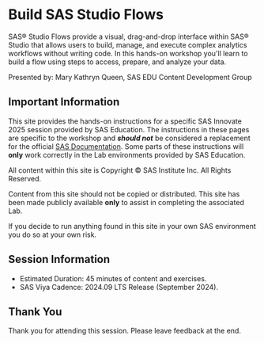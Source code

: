 # Build SAS Studio Flows

SAS®  Studio Flows provide a visual, drag-and-drop interface within SAS®  Studio that allows users to build, manage, and execute complex analytics workflows without writing code. In this hands-on workshop you'll learn to build a flow using steps to access, prepare, and analyze your data.

Presented by: Mary Kathryn Queen, SAS EDU Content Development Group

## Important Information

This site provides the hands-on instructions for a specific SAS Innovate 2025 session provided by SAS Education.  The instructions in these pages are specific to the workshop and ***should not*** be considered a replacement for the official [SAS Documentation](http://documentation.sas.com).  Some parts of these instructions will **only** work correctly in the Lab environments provided by SAS Education.

All content within this site is Copyright &copy; SAS Institute Inc. All Rights Reserved.

Content from this site should not be copied or distributed.  This site has been made publicly available **only** to assist in completing the associated Lab.

If you decide to run anything found in this site in your own SAS environment you do so at your own risk.

## Session Information

* Estimated Duration: 45 minutes of content and exercises.
* SAS Viya Cadence: 2024.09 LTS Release (September 2024)​.

## Thank You

Thank you for attending this session. Please leave feedback at the end.
